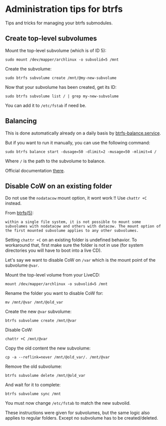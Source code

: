 # Administration tips for btrfs

Tips and tricks for managing your btrfs submodules.

## Create top-level subvolumes

Mount the top-level subvolume (which is of ID 5):
```
sudo mount /dev/mapper/archlinux -o subvolid=5 /mnt
```

Create the subvolume:

```
sudo btrfs subvolume create /mnt/@my-new-subvolume
```

Now that your subvolume has been created, get its ID:

```
sudo btrfs subvolume list / | grep my-new-subvolume
```

You can add it to `/etc/fstab` if need be.

## Balancing

This is done automatically already on a daily basis by [btrfs-balance.service](https://github.com/ShellCode33/ArchLinux-Hardened/blob/master/rootfs/etc/systemd/system/btrfs-balance.service).

But if you want to run it manually, you can use the following command:

```
sudo btrfs balance start -dusage=50 -dlimit=2 -musage=50 -mlimit=4 /
```

Where `/` is the path to the subvolume to balance.

Official documentation [there](https://btrfs.readthedocs.io/en/latest/btrfs-balance.html).

## Disable CoW on an existing folder

Do not use the `nodatacow` mount option, it wont work !! Use `chattr +C` instead.

From [btrfs(5)](https://man.archlinux.org/man/btrfs.5#MOUNT_OPTIONS):

    within a single file system, it is not possible to mount some subvolumes with nodatacow and others with datacow. The mount option of the first mounted subvolume applies to any other subvolumes.

Setting `chattr +C` on an existing folder is undefined behavior.
To workaround that, first make sure the folder is not in use (for system directories you will have to boot into a live CD).

Let's say we want to disable CoW on `/var` which is the mount point of the subvolume `@var`.

Mount the top-level volume from your LiveCD:

```
mount /dev/mapper/archlinux -o subvolid=5 /mnt
```

Rename the folder you want to disable CoW for:

```
mv /mnt/@var /mnt/@old_var
```

Create the new `@var` subvolume:

```
btrfs subvolume create /mnt/@var
```

Disable CoW:

```
chattr +C /mnt/@var
```

Copy the old content the new subvolume:

```
cp -a --reflink=never /mnt/@old_var/. /mnt/@var
```

Remove the old subvolume:

```
btrfs subvolume delete /mnt/@old_var
```

And wait for it to complete:

```
btrfs subvolume sync /mnt
```

You must now change `/etc/fstab` to match the new subvolid.

These instructions were given for subvolumes, but the same logic also applies to regular folders. Except no subvolume has to be created/deleted.
